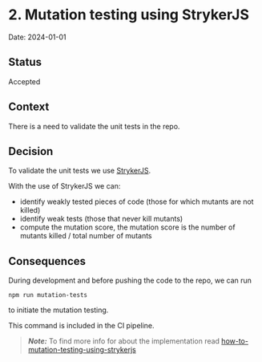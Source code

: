 # 2. Mutation testing using StrykerJS

Date: 2024-01-01

## Status

Accepted

## Context

There is a need to validate the unit tests in the repo.

## Decision

To validate the unit tests we use [StrykerJS](https://stryker-mutator.io/).

With the use of StrykerJS we can:

- identify weakly tested pieces of code (those for which mutants are not killed)
- identify weak tests (those that never kill mutants)
- compute the mutation score, the mutation score is the number of mutants killed / total number of mutants

## Consequences

During development and before pushing the code to the repo, we can run

```
npm run mutation-tests
```

to initiate the mutation testing.

This command is included in the CI pipeline.

> **_Note:_** To find more info for about the implementation read [how-to-mutation-testing-using-strykerjs](../how-to/0001-how-to-mutation-testing-using-strykerjs.md)

